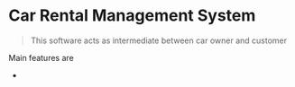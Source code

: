 # Car Rental Management System

> This  software acts as intermediate between car owner and customer

Main features are 

 * 
